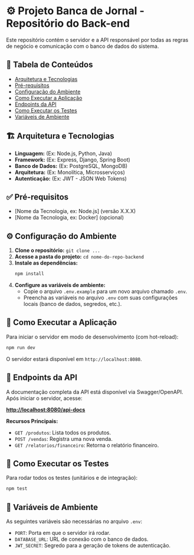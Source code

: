 # ⚙️ Projeto Banca de Jornal - Repositório do Back-end

Este repositório contém o servidor e a API responsável por todas as regras de negócio e comunicação com o banco de dados do sistema.

## 📖 Tabela de Conteúdos

- [Arquitetura e Tecnologias](#-arquitetura-e-tecnologias)
- [Pré-requisitos](#-pré-requisitos)
- [Configuração do Ambiente](#-configuração-do-ambiente)
- [Como Executar a Aplicação](#-como-executar-a-aplicação)
- [Endpoints da API](#-endpoints-da-api)
- [Como Executar os Testes](#-como-executar-os-testes)
- [Variáveis de Ambiente](#-variáveis-de-ambiente)

## 🏗️ Arquitetura e Tecnologias

- **Linguagem:** (Ex: Node.js, Python, Java)
- **Framework:** (Ex: Express, Django, Spring Boot)
- **Banco de Dados:** (Ex: PostgreSQL, MongoDB)
- **Arquitetura:** (Ex: Monolítica, Microsserviços)
- **Autenticação:** (Ex: JWT - JSON Web Tokens)

## ✅ Pré-requisitos

- [Nome da Tecnologia, ex: Node.js] (versão X.X.X)
- [Nome da Tecnologia, ex: Docker] (opcional)

## ⚙️ Configuração do Ambiente

1.  **Clone o repositório:** `git clone ...`
2.  **Acesse a pasta do projeto:** `cd nome-do-repo-backend`
3.  **Instale as dependências:**
    ```bash
    npm install
    ```
4.  **Configure as variáveis de ambiente:**
    - Copie o arquivo `.env.example` para um novo arquivo chamado `.env`.
    - Preencha as variáveis no arquivo `.env` com suas configurações locais (banco de dados, segredos, etc.).

## 🚀 Como Executar a Aplicação

Para iniciar o servidor em modo de desenvolvimento (com hot-reload):
```bash
npm run dev
```
O servidor estará disponível em `http://localhost:8080`.

## 🔗 Endpoints da API

A documentação completa da API está disponível via Swagger/OpenAPI. Após iniciar o servidor, acesse:

**[http://localhost:8080/api-docs](http://localhost:8080/api-docs)**

**Recursos Principais:**
- `GET /produtos`: Lista todos os produtos.
- `POST /vendas`: Registra uma nova venda.
- `GET /relatorios/financeiro`: Retorna o relatório financeiro.

## 🧪 Como Executar os Testes

Para rodar todos os testes (unitários e de integração):
```bash
npm test
```

## 🔑 Variáveis de Ambiente

As seguintes variáveis são necessárias no arquivo `.env`:

- `PORT`: Porta em que o servidor irá rodar.
- `DATABASE_URL`: URL de conexão com o banco de dados.
- `JWT_SECRET`: Segredo para a geração de tokens de autenticação.
